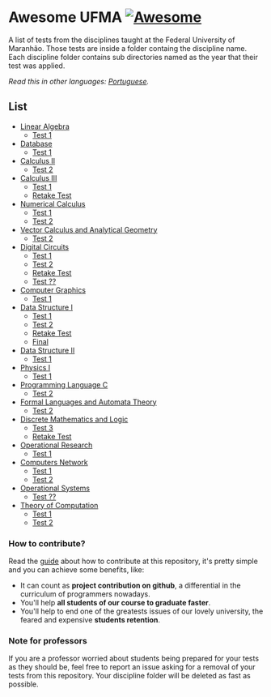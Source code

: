 # Awesome UFMA [![Awesome](https://awesome.re/badge.svg)](https://awesome.re)
A list of tests from the disciplines taught at the Federal University of Maranhão.
Those tests are inside a folder containg the discipline name. Each discipline folder contains sub directories named as the year that their test was applied.

*Read this in other languages: [Portuguese](README.md).*

## List
- [Linear Algebra](https://github.com/Marcos-Costa/awesome-ufma/tree/master/Algebra%20Linear)
	- [Test 1](https://github.com/Marcos-Costa/awesome-ufma/tree/master/Algebra%20Linear/prova%201)
- [Database](https://github.com/Marcos-Costa/awesome-ufma/tree/master/Banco%20de%20Dados)		
  	- [Test 1](https://github.com/Marcos-Costa/awesome-ufma/tree/master/Banco%20de%20Dados/prova%201)
- [Calculus II](https://github.com/Marcos-Costa/awesome-ufma/tree/master/Calculo%20II/)
	- [Test 2](https://github.com/Marcos-Costa/awesome-ufma/tree/master/Calculo%20II/prova%202)
- [Calculus III](https://github.com/Marcos-Costa/awesome-ufma/tree/master/Calculo%20III/)
	- [Test 1](https://github.com/Marcos-Costa/awesome-ufma/blob/master/Calculo%20III/prova%201/2018_1.pdf)
	- [Retake Test](https://github.com/Marcos-Costa/awesome-ufma/tree/master/Calculo%20III/reposicao)	
- [Numerical Calculus](https://github.com/Marcos-Costa/awesome-ufma/tree/master/Calculo%20Numerico/)
	- [Test 1](https://github.com/Marcos-Costa/awesome-ufma/tree/master/Calculo%20Numerico/prova%201)
	- [Test 2](https://github.com/Marcos-Costa/awesome-ufma/tree/master/Calculo%20Numerico/prova%202)
- [Vector Calculus and Analytical Geometry](https://github.com/Marcos-Costa/awesome-ufma/tree/master/Calculo%20Vetorial)
	- [Test 2](https://github.com/Marcos-Costa/awesome-ufma/tree/master/Calculo%20Vetorial/prova%202)
- [Digital Circuits](https://github.com/Marcos-Costa/awesome-ufma/tree/master/Circuitos%20Digitais)
	- [Test 1](https://github.com/Marcos-Costa/awesome-ufma/tree/master/Circuitos%20Digitais/prova%201)
	- [Test 2](https://github.com/Marcos-Costa/awesome-ufma/tree/master/Circuitos%20Digitais/prova%202)
	- [Retake Test](https://github.com/Marcos-Costa/awesome-ufma/tree/master/Circuitos%20Digitais/reposicao)
	- [Test ??](https://github.com/Marcos-Costa/awesome-ufma/tree/master/Circuitos%20Digitais/prova%20%3F%3F)
- [Computer Graphics](https://github.com/Marcos-Costa/awesome-ufma/tree/master/Computacao%20Grafica)
	- [Test 1](https://github.com/Marcos-Costa/awesome-ufma/tree/master/Computacao%20Grafica/prova%201)
- [Data Structure I](https://github.com/Marcos-Costa/awesome-ufma/tree/master/Estrutura%20de%20Dados%20I)
	- [Test 1](https://github.com/Marcos-Costa/awesome-ufma/tree/master/Estrutura%20de%20Dados%20I/prova%201)
	- [Test 2](https://github.com/Marcos-Costa/awesome-ufma/tree/master/Estrutura%20de%20Dados%20I/prova%202)
	- [Retake Test](https://github.com/Marcos-Costa/awesome-ufma/tree/master/Estrutura%20de%20Dados%20I/reposicao)
	- [Final](https://github.com/Marcos-Costa/awesome-ufma/tree/master/Estrutura%20de%20Dados%20I/final)
- [Data Structure II](https://github.com/Marcos-Costa/awesome-ufma/tree/master/Estrutura%20de%20Dados%20II)
	- [Test 1](https://github.com/Marcos-Costa/awesome-ufma/tree/master/Estrutura%20de%20Dados%20II/prova%201)
- [Physics I](https://github.com/Marcos-Costa/awesome-ufma/tree/master/F%C3%ADsica%201)
	- [Test 1](https://github.com/Marcos-Costa/awesome-ufma/tree/master/F%C3%ADsica%201/prova%201)
- [Programming Language C](https://github.com/Marcos-Costa/awesome-ufma/tree/master/Linguagem%20de%20Programa%C3%A7%C3%A3o)
	- [Test 2](https://github.com/Marcos-Costa/awesome-ufma/tree/master/Linguagem%20de%20Programa%C3%A7%C3%A3o/prova%202)
- [Formal Languages and Automata Theory](https://github.com/Marcos-Costa/awesome-ufma/tree/master/Linguagens%20Formais%20e%20Automatos)
	- [Test 2](https://github.com/Marcos-Costa/awesome-ufma/tree/master/Linguagens%20Formais%20e%20Automatos/prova%202)
- [Discrete Mathematics and Logic](https://github.com/Marcos-Costa/awesome-ufma/tree/master/Matematica%20Discreta%20e%20Logica)
	- [Test 3](https://github.com/Marcos-Costa/awesome-ufma/tree/master/Matematica%20Discreta%20e%20Logica/prova%203)
	- [Retake Test](https://github.com/Marcos-Costa/awesome-ufma/tree/master/Matematica%20Discreta%20e%20Logica/reposicao)
- [Operational Research](https://github.com/Marcos-Costa/awesome-ufma/tree/master/Pesquisa%20Operacional)
	- [Test 1](https://github.com/Marcos-Costa/awesome-ufma/tree/master/Pesquisa%20Operacional/prova%201)
- [Computers Network](https://github.com/Marcos-Costa/awesome-ufma/tree/master/Redes%20de%20Computadores%20I)
	- [Test 1](https://github.com/Marcos-Costa/awesome-ufma/tree/master/Redes%20de%20Computadores%20I/prova%201)
	- [Test 2](https://github.com/Marcos-Costa/awesome-ufma/tree/master/Redes%20de%20Computadores%20I/prova%202)
- [Operational Systems](https://github.com/Marcos-Costa/awesome-ufma/tree/master/Sistema%20Operacional)
	- [Test ??](https://github.com/Marcos-Costa/awesome-ufma/tree/master/Sistema%20Operacional/prova%20%3F%3F)
- [Theory of Computation](https://github.com/Marcos-Costa/awesome-ufma/tree/master/Teoria%20da%20Computacao)
	- [Test 1](https://github.com/Marcos-Costa/awesome-ufma/tree/master/Teoria%20da%20Computacao/Prova%201)
	- [Test 2](https://github.com/Marcos-Costa/awesome-ufma/tree/master/Teoria%20da%20Computacao/Prova%202)

### How to contribute?
Read the [guide](https://github.com/Marcos-Costa/awesome-ufma/blob/master/CONTRIBUTING.md) about how to contribute at this repository, it's pretty simple and you can achieve some benefits, like:
* It can count as **project contribution on github**, a differential in the curriculum of programmers nowadays.
* You'll help **all students of our course to graduate faster**.
* You'll help to end one of the greatests issues of our lovely university, the feared and expensive **students retention**.

### Note for professors 
If you are a professor worried about students being prepared for your tests as they should be, feel free to report an issue asking for a removal of your tests from this repository. Your discipline folder will be deleted as fast as possible.


